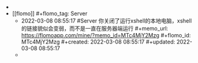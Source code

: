 -
- [[flomo]]
  #+flomo_tag: Server
	- 2022-03-08 08:55:17
	   #Server 
	  你关闭了运行xshell的本地电脑，xshell的链接貌似会变弱，而不是一直在服务器端运行
	  #+memo_url: https://flomoapp.com/mine/?memo_id=MTc4MjY2Mzg
	  #+flomo_id: MTc4MjY2Mzg
	  #+created: 2022-03-08 08:55:17
	  #+updated: 2022-03-08 08:55:17
	-
